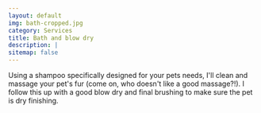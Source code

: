 ```yaml
---
layout: default
img: bath-cropped.jpg
category: Services
title: Bath and blow dry
description: |
sitemap: false
---
```


Using a shampoo specifically designed for your pets needs, I'll clean and massage your pet's fur (come on, who doesn't like a good massage?!). I follow this up with a good blow dry and final brushing to make sure the pet is dry finishing.
